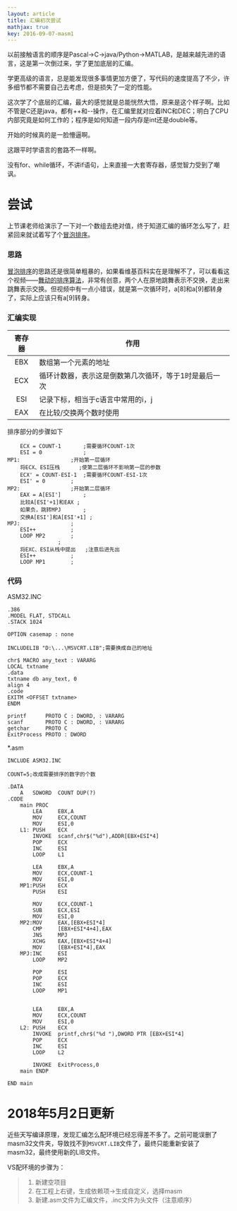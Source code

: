 ```yaml
---
layout: article
title: 汇编初次尝试
mathjax: true
key: 2016-09-07-masm1
---
```


以前接触语言的顺序是Pascal→C→java/Python→MATLAB，是越来越先进的语言，这是第一次倒过来，学了更加底层的汇编。

学更高级的语言，总是能发现很多事情更加方便了，写代码的速度提高了不少，许多细节都不需要自己去考虑，但是损失了一定的性能。

<!--more-->

这次学了个底层的汇编，最大的感觉就是总能恍然大悟，原来是这个样子啊。比如不管是C还是java，都有++和--操作，在汇编里就对应着INC和DEC；明白了CPU内部究竟是如何工作的；程序是如何知道一段内存是int还是double等。

开始的时候真的是一脸懵逼啊。

这跟平时学语言的套路不一样啊。

没有for、while循环，不讲if语句，上来直接一大套寄存器，感觉智力受到了嘲讽。

<div class="divider"></div>

# 尝试

上节课老师给演示了一下对一个数组去绝对值，终于知道汇编的循环怎么写了，赶紧回来就试着写了个[冒泡排序](https://zh.wikipedia.org/zh-cn/%E5%86%92%E6%B3%A1%E6%8E%92%E5%BA%8F)。

### 思路

[冒泡排序](https://zh.wikipedia.org/zh-cn/%E5%86%92%E6%B3%A1%E6%8E%92%E5%BA%8F)的思路还是很简单粗暴的，如果看维基百科实在是理解不了，可以看看这个视频——[舞动的排序算法](http://v.youku.com/v_show/id_XMzMyOTAyMzQ0.html?from=s1.8-1-1.2&spm=a2h0k.8191407.0.0)，非常有创意，两个人在原地跳舞表示不交换，走出来跳舞表示交换。但视频中有一点小错误，就是第一次循环时，a[8]和a[9]都转身了，实际上应该只有a[9]转身。

### 汇编实现

|寄存器|作用|
|:---:|---------|
|EBX|数组第一个元素的地址|
|ECX|循环计数器，表示这是倒数第几次循环，等于1时是最后一次|
|ESI|记录下标，相当于c语言中常用的i，j|
|EAX|在比较/交换两个数时使用|

排序部分的步骤如下

```
	ECX = COUNT-1  		;需要循环COUNT-1次
	ESI = 0          	;
MP1:				;开始第一层循环
	将ECX、ESI压栈		;使第二层循环不影响第一层的参数
	ECX' = COUNT-ESI-1	;需要循环COUNT-ESI-1次
	ESI' = 0		;
MP2:				;开始第二层循环
	EAX = A[ESI']		;
	比较A[ESI'+1]和EAX	;
	如果负，跳转MPJ		;
	交换A[ESI']和A[ESI'+1]	;
MPJ:				;
	ESI++			;
	LOOP MP2		;
				;
	将EXC、ESI从栈中提出	;注意后进先出
	ESI++			;
	LOOP MP1		;
```


### 代码

ASM32.INC

```
.386
.MODEL FLAT, STDCALL
.STACK 1024

OPTION casemap : none

INCLUDELIB "D:\...\MSVCRT.LIB";需要换成自己的地址

chr$ MACRO any_text : VARARG
LOCAL txtname
.data
txtname db any_text, 0
align 4
.code
EXITM <OFFSET txtname>
ENDM

printf		PROTO C : DWORD, : VARARG
scanf		PROTO C : DWORD, : VARARG
getchar		PROTO C
ExitProcess PROTO : DWORD
```

*.asm

```
INCLUDE	ASM32.INC

COUNT=5;改成需要排序的数字的个数

.DATA
	A	SDWORD	COUNT DUP(?)
.CODE
	main PROC	
		LEA		EBX,A
		MOV		ECX,COUNT 
		MOV		ESI,0
	L1: PUSH	ECX 
		INVOKE	scanf,chr$("%d"),ADDR[EBX+ESI*4]
		POP		ECX
		INC		ESI
		LOOP	L1 

		LEA		EBX,A
		MOV		ECX,COUNT-1
		MOV		ESI,0
	MP1:PUSH	ECX
		PUSH	ESI 
		
		MOV		ECX,COUNT-1
		SUB		ECX,ESI
		MOV		ESI,0
	MP2:MOV		EAX,[EBX+ESI*4]
		CMP		[EBX+ESI*4+4],EAX
		JNS		MPJ 
		XCHG	EAX,[EBX+ESI*4+4]
		MOV		[EBX+ESI*4],EAX
	MPJ:INC		ESI
		LOOP	MP2 

		POP		ESI
		POP		ECX
		INC		ESI
		LOOP	MP1
		

		LEA		EBX,A
		MOV		ECX,COUNT 
		MOV		ESI,0
	L2:	PUSH	ECX 
		INVOKE	printf,chr$("%d "),DWORD PTR [EBX+ESI*4]
		POP		ECX
		INC		ESI
		LOOP	L2

		INVOKE  ExitProcess,0
	main ENDP

END main
```


# 2018年5月2日更新

近些天写编译原理，发现汇编怎么配环境已经忘得差不多了。之前可能误删了masm32文件夹，导致找不到```MSVCRT.LIB```文件了，最终只能重新安装了masm32，最终使用新的LIB文件。

VS配环境的步骤为：
> 1. 新建空项目
> 2. 在工程上右键，生成依赖项→生成自定义，选择masm
> 3. 新建.asm文件为汇编文件，.inc文件为头文件（注意顺序）